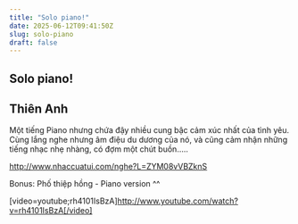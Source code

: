 ```yaml
---
title: "Solo piano!"
date: 2025-06-12T09:41:50Z
slug: solo-piano
draft: false
---
```


## Solo piano!

## Thiên Anh

Một tiếng Piano nhưng chứa đậy nhiều cung bậc cảm xúc nhất của tình yêu. Cùng lắng nghe nhưng âm điệu du dương của nó, và cũng cảm nhận những tiếng nhạc nhẹ nhàng, có đợm một chút buồn.....

http://www.nhaccuatui.com/nghe?L=ZYM08vVBZknS

Bonus: Phố thiệp hồng - Piano version ^^

[video=youtube;rh4101IsBzA]http://www.youtube.com/watch?v=rh4101IsBzA[/video]